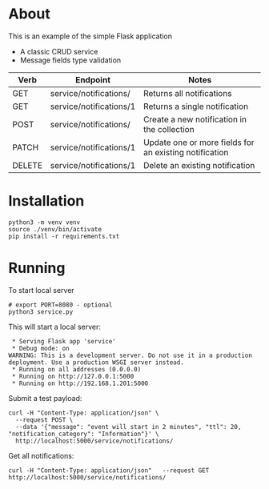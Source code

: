 # About

This is an example of the simple Flask application

* A classic CRUD service
* Message fields type validation


| Verb   | Endpoint                | Notes                                                  |
|--------|-------------------------|--------------------------------------------------------|
| GET    | service/notifications/  | Returns all notifications                              |
| GET    | service/notifications/1 | Returns a single notification                          |
| POST   | service/notifications/  | Create a new notification in the collection            |
| PATCH  | service/notifications/1 | Update one or more fields for an existing notification |
| DELETE | service/notifications/1 | Delete an existing notification                        |


# Installation

```shell
python3 -m venv venv
source ./venv/bin/activate
pip install -r requirements.txt
```

# Running

To start local server
```shell
# export PORT=8080 - optional
python3 service.py
```

This will start a local server:

```shell
 * Serving Flask app 'service'
 * Debug mode: on
WARNING: This is a development server. Do not use it in a production deployment. Use a production WSGI server instead.
 * Running on all addresses (0.0.0.0)
 * Running on http://127.0.0.1:5000
 * Running on http://192.168.1.201:5000
```

Submit a test payload:

```shell
curl -H "Content-Type: application/json" \
  --request POST \
  --data '{"message": "event will start in 2 minutes", "ttl": 20, "notification_category": "Information"}' \
  http://localhost:5000/service/notifications/
```

Get all notifications:

```shell
curl -H "Content-Type: application/json"   --request GET   http://localhost:5000/service/notifications/
```
